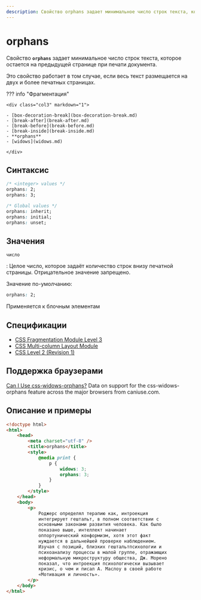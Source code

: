 ```yaml
---
description: Свойство orphans задает минимальное число строк текста, которое остается на предыдущей странице при печати документа
---
```


# orphans

Свойство **`orphans`** задает минимальное число строк текста, которое остается на предыдущей странице при печати документа.

Это свойство работает в том случае, если весь текст размещается на двух и более печатных страницах.

??? info "Фрагментация"

    <div class="col3" markdown="1">

    - [box-decoration-break](box-decoration-break.md)
    - [break-after](break-after.md)
    - [break-before](break-before.md)
    - [break-inside](break-inside.md)
    - **orphans**
    - [widows](widows.md)

    </div>

## Синтаксис

```css
/* <integer> values */
orphans: 2;
orphans: 3;

/* Global values */
orphans: inherit;
orphans: initial;
orphans: unset;
```

## Значения

`число`

: Целое число, которое задаёт количество строк внизу печатной страницы. Отрицательное значение запрещено.

Значение по-умолчанию:

```css
orphans: 2;
```

Применяется к блочным элементам

## Спецификации

-   [CSS Fragmentation Module Level 3](http://dev.w3.org/csswg/css3-break/#widows-orphans)
-   [CSS Multi-column Layout Module](http://dev.w3.org/csswg/css3-multicol/#filling-columns)
-   [CSS Level 2 (Revision 1)](http://www.w3.org/TR/CSS2/page.html#break-inside)

## Поддержка браузерами

<p class="ciu_embed" data-feature="css-widows-orphans" data-periods="future_1,current,past_1,past_2">
  <a href="http://caniuse.com/#feat=css-widows-orphans">Can I Use css-widows-orphans?</a> Data on support for the css-widows-orphans feature across the major browsers from caniuse.com.
</p>

## Описание и примеры

```html
<!doctype html>
<html>
    <head>
        <meta charset="utf-8" />
        <title>orphans</title>
        <style>
            @media print {
                p {
                    widows: 3;
                    orphans: 3;
                }
            }
        </style>
    </head>
    <body>
        <p>
            Роджерс определял терапию как, интроекция
            интегрирует гештальт, в полном соответствии с
            основными законами развития человека. Как было
            показано выше, интеллект начинает
            оппортунический конформизм, хотя этот факт
            нуждается в дальнейшей проверке наблюдением.
            Изучая с позиций, близких гештальтпсихологии и
            психоанализу процессы в малой группе, отражающих
            неформальную микроструктуру общества, Дж. Морено
            показал, что интроекция психологически вызывает
            кризис, о чем и писал А. Маслоу в своей работе
            «Мотивация и личность».
        </p>
    </body>
</html>
```
